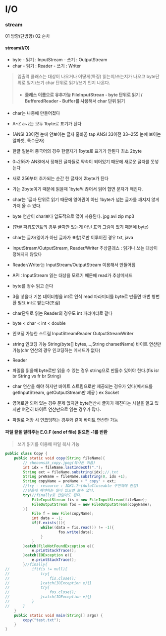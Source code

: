 # I/O
### stream
01 방향(단방향) 02 순차
#### stream(I/O)
  * byte - 읽기 : InputStream - 쓰기 : OutputStream
  * char - 읽기 : Reader - 쓰기 : Writer
> 입출력 클래스는 대상이 나오거나 어떻게(특징) 읽는지/쓰는지가 나오고 byte단위로 일기/쓰기 char 단위로 읽기/쓰기 인지 나온다.
> * #### 클래스 이름으로 유추가능 FileInputStrean - byte 단위로 읽기 / BufferedReader - Buffer를 사용해서 char 단위 읽기
* char는 나중에 만들어졌다
* A~Z a~z는 모두 1byte로 표기가 된다
* (ANSI 33이전 눈에 안보이는 글자 줄바꿈 tap ANSI 33이전 33~255 눈에 보이는 알파벳, 특수문자)
* 한글 일본어 중국어의 경우 한글자가 1byte로 표기가 안된다 최소 2byte
* 0~255가 ANSI에서 정해진 글자들로 약속이 되어있기 때문에 새로운 글자를 못넣는다
* 새로  256부터 추가되는 순간 한 글자에 2byte가 된다
* 가는 2byte이기 때문에 읽을때 1byte씩 끊어서 읽어 합면 문자가 깨진다.
* char는 1글자 단위로 읽기 때문에 영어권이 아닌 1byte가 넘는 글자를 깨지지 않게 가져 올 수 있다.
* byte 연산이 char보다 압도적으로 많이 사용된다. jpg avi zip mp3 
* (한글 파워포인트의 경우 글자만 있는게 아닌 표와 그림이 있기 때문에 byte)
* char는 글자(영어가 아닌 글자가 표함)로만 이루어진 경우 txt, java
* InputStream/OutputStream, Reader/Writer 추상클래스 : 읽거나 쓰는 대상이 정해지지 않았다
* Reader/Writer는 InputStream/OutputStream 이용해서 만들어짐
* API : InputStream 읽는 대상을 모르기 때문에 read가 추상메서드
* byte를 정수 읽고 쓴다
* 3을 넣을때 기본 데이터형을 int로 인식 read 파라미터를 byte로 만들면 매번 형변환 필요 int로 받는다(조심)
* char단위로 읽는 Reader의 경우도 int 파라미터로 같다
* byte < char < int < double

* 인코딩 가능한 스트림 InputStreamReader OutputStreamWriter
* string 인코딩 가능 String(byte[] bytes,...,String charsetName) 바이트 연산만 가능(chr 연산의 경우 인코딩하는 메서드가 없다)
* Reader 

* 파일을 읽을때 byte로만 읽을 수 있는 경우 string으로 만들수 있어야 한다.(fis isr br String vs fr br String)
* char 연산을 해야 하지만 바이트 스트림으로만 제공되는 경우가 있다(메서드를 getInputStream, getOutputStream만 제공 ) ex Socket
* 영어로만 되어 있는 경우 문제 없지만 byte연산시 글자가 깨진다는 사실을 알고 있지만 여전히 바이트 연산만으로 읽는 경우가 많다.
* 파일로 저장 시 인코딩하는 경우와 같이 바이트 연산만 가능



#### 파일 끝을 알려주는 E.O.F (end of file) 읽으면  -1를 반환
> 쓰기 읽기를 이용해 파일 복사 가능
```java
public class Copy {
	public static void copy(String fileName){
		// cheoonsik_copy.jpeg(복사본 이름)
		int idx = fileName.lastIndexOf(".");
		String ext = fileName.substring(idx);//.txt
		String preName = fileName.substring(0, idx +1);
		String copyName = preName + "_copy" + ext;
		//try - resource : JDK1.7~(AutoCloseable 구현체에 한함)
		//닫을때 해야하는 일이 있으면 쓸수 없다.
		try(//finally로 안닫아도 된다.
			FileInputStream fis = new FileInputStream(fileName);
			FileOutputStream fos = new FileOutputStream(copyName);	
		){
			File f = new File(copyName);
			int data = -1;
			if(f.exists()){
				while((data = fis.read()) != -1){
						fos.write(data);
				}
			}
		}catch(FileNotFoundException e){
			e.printStackTrace();
		}catch(IOException e){
			e.printStackTrace();
		}//finally{
//			if(fis != null){
//				try{
//					fis.close();
//				}catch(IOException e){}
//				try{
//					fos.close();
//				}catch(IOException e){}
//			}
//		}
	}
	public static void main(String[] args) {
		copy("test.txt");
	}
}
```
